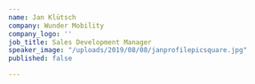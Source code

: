 ```yaml
---
name: Jan Klütsch
company: Wunder Mobility
company_logo: ''
job_title: Sales Development Manager
speaker_image: "/uploads/2019/08/08/janprofilepicsquare.jpg"
published: false

---
```

